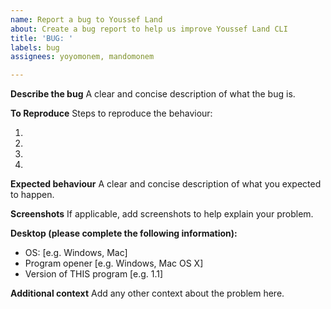 ```yaml
---
name: Report a bug to Youssef Land
about: Create a bug report to help us improve Youssef Land CLI
title: 'BUG: '
labels: bug
assignees: yoyomonem, mandomonem

---
```


**Describe the bug**
A clear and concise description of what the bug is.

**To Reproduce**
Steps to reproduce the behaviour:

1.
2.
3.
4.


**Expected behaviour**
A clear and concise description of what you expected to happen.

**Screenshots**
If applicable, add screenshots to help explain your problem.

**Desktop (please complete the following information):**
 - OS: [e.g. Windows, Mac]
 - Program opener [e.g. Windows, Mac OS X]
 - Version of THIS program [e.g. 1.1]

**Additional context**
Add any other context about the problem here.
